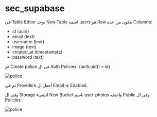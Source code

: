 # sec_supabase
في Table Editor يوجد New Table اسمه users هو Row مكون من عدة Columns:
- id (uuid)
- email (text)
- username (text)
- image (text)
- created_at (timestamptz)
- password (text)

ثم Create police في ال Auth Policies:
  (auth.uid() = id)

  
![police](https://github.com/user-attachments/assets/f5cd5514-7e1d-47db-a98b-c8942b000614)


ثم في Providers أجعل ال Email => Enabled.

وفي ال Storage انشيء New Bucket باسم user-photos واجعله Public
وفي ال Policies:


![police](https://github.com/user-attachments/assets/3ef05ace-11df-40f1-8cf2-c2fd40f778ac)
